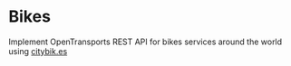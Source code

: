 # Bikes
Implement OpenTransports REST API for bikes services around the world using [citybik.es](https://api.citybik.es/v2/)
